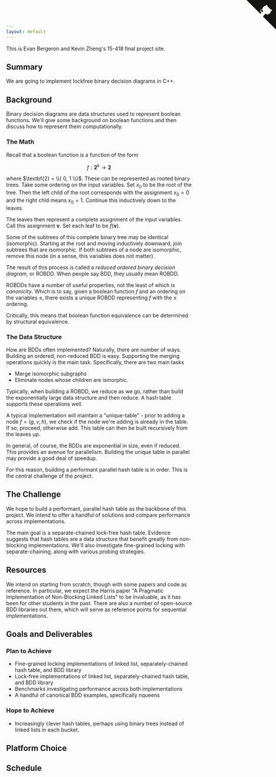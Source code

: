 ```yaml
---
layout: default
---
```


This is Evan Bergeron and Kevin Zheng's 15-418 final project site.

## Summary

We are going to implement lockfree binary decision diagrams in C++.

## Background

Binary decision diagrams are data structures used to represent boolean functions. We'll give some background on boolean functions and then discuss how to represent them computationally.

### The Math

Recall that a boolean function is a function of the form

$$f : \textbf{2}^k \rightarrow \textbf{2}$$

where $\textbf{2} = \\{ 0, 1 \\}$. These can be represented as rooted binary trees. Take some ordering on the input variables. Set $x_0$ to be the root of the tree. Then the left child of the root corresponds with the assignment $x_0 = 0$ and the right chld means $x_0 = 1$. Continue this inductively down to the leaves.

The leaves then represent a complete assignment of the input variables. Call this assignment $\textbf{v}$. Set each leaf to be $f(\textbf{v})$.

Some of the subtrees of this complete binary tree may be identical (isomorphic). Starting at the root and moving inductively downward, join subtrees that are isomorphic. If both subtrees of a node are isomorphic, remove this node (in a sense, this variables does not matter).

The result of this process is called a *reduced ordered binary decision diagram*, or ROBDD. When people say BDD, they usually mean ROBDD.

ROBDDs have a number of useful properties, not the least of which is *canonicity*. Which is to say, given a boolean function $f$ and an ordering on the variables $\leq$, there exists a unique ROBDD representing $f$ with the $\leq$ ordering.

Critically, this means that boolean function equivalence can be determined by structural equivalence.

### The Data Structure

How are BDDs often implemented? Naturally, there are number of ways. Building an ordered, non-reduced BDD is easy. Supporting the merging operations quickly is the main task. Specifically, there are two main tasks

* Merge isomorphic subgraphs
* Eliminate nodes whose children are ismorphic.

Typically, when building a ROBDD, we reduce as we go, rather than build the exponentially large data structure and then reduce. A hash table supports these operations well.

A typical implementation will maintain a "unique-table" - prior to adding a node $f = (g, v, h)$, we check if the node we're adding is already in the table. If so, proceed, otherwise add. This table can then be built recursively from the leaves up.

In general, of course, the BDDs are exponential in size, even if reduced. This provides an avenue for parallelism. Building the unique table in parallel may provide a good deal of speedup.

For this reason, building a performant parallel hash table is in order. This is the central challenge of the project.

## The Challenge

We hope to build a performant, parallel hash table as the backbone of this project. We intend to offer a handful of solutions and compare performance across implementations.

The main goal is a separate-chained lock-free hash table. Evidence suggests that hash tables are a data structure that benefit greatly from non-blocking implementations. We'll also investigate fine-grained locking with separate-chaining, along with various probing strategies.

## Resources
We intend on starting from scratch, though with some papers and code as reference. In particular, we expect the Harris paper "A Pragmatic Implementation of Non-Blocking Linked Lists" to be invaluable, as it has been for other students in the past. There are also a number of open-source BDD libraries out there, which will serve as reference points for sequential implementations.

## Goals and Deliverables

### Plan to Achieve
* Fine-grained locking implementations of linked list, separately-chained hash table, and BDD library
* Lock-free implementations of linked list, separately-chained hash table, and BDD library
* Benchmarks investigating performance across both implementations
* A handful of canonical BDD examples, specifically nqueens

### Hope to Achieve
* Increasingly clever hash tables, perhaps using binary trees instead of linked lists in each bucket.

## Platform Choice

## Schedule

<a href="https://github.com/evanbergeron/lockfree-bdd" class="github-corner"><svg width="80" height="80" viewBox="0 0 250 250" style="fill:#151513; color:#fff; position: absolute; top: 0; border: 0; right: 0;"><path d="M0,0 L115,115 L130,115 L142,142 L250,250 L250,0 Z"></path><path d="M128.3,109.0 C113.8,99.7 119.0,89.6 119.0,89.6 C122.0,82.7 120.5,78.6 120.5,78.6 C119.2,72.0 123.4,76.3 123.4,76.3 C127.3,80.9 125.5,87.3 125.5,87.3 C122.9,97.6 130.6,101.9 134.4,103.2" fill="currentColor" style="transform-origin: 130px 106px;" class="octo-arm"></path><path d="M115.0,115.0 C114.9,115.1 118.7,116.5 119.8,115.4 L133.7,101.6 C136.9,99.2 139.9,98.4 142.2,98.6 C133.8,88.0 127.5,74.4 143.8,58.0 C148.5,53.4 154.0,51.2 159.7,51.0 C160.3,49.4 163.2,43.6 171.4,40.1 C171.4,40.1 176.1,42.5 178.8,56.2 C183.1,58.6 187.2,61.8 190.9,65.4 C194.5,69.0 197.7,73.2 200.1,77.6 C213.8,80.2 216.3,84.9 216.3,84.9 C212.7,93.1 206.9,96.0 205.4,96.6 C205.1,102.4 203.0,107.8 198.3,112.5 C181.9,128.9 168.3,122.5 157.7,114.1 C157.9,116.9 156.7,120.9 152.7,124.9 L141.0,136.5 C139.8,137.7 141.6,141.9 141.8,141.8 Z" fill="currentColor" class="octo-body"></path></svg></a><style>.github-corner:hover .octo-arm{animation:octocat-wave 560ms ease-in-out}@keyframes octocat-wave{0%,100%{transform:rotate(0)}20%,60%{transform:rotate(-25deg)}40%,80%{transform:rotate(10deg)}}@media (max-width:500px){.github-corner:hover .octo-arm{animation:none}.github-corner .octo-arm{animation:octocat-wave 560ms ease-in-out}}</style>
